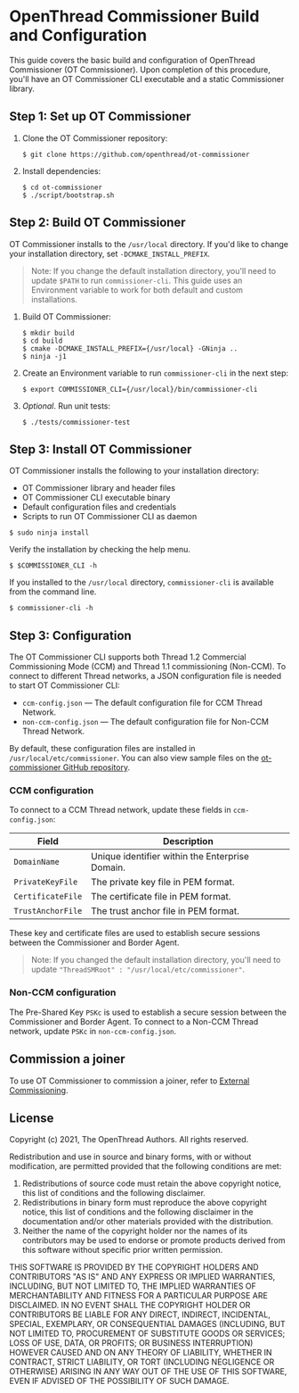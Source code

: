 # OpenThread Commissioner Build and Configuration

This guide covers the basic build and configuration of OpenThread Commissioner
(OT Commissioner). Upon completion of this procedure, you'll have an OT
Commissioner CLI executable and a static Commissioner library.

## Step 1: Set up OT Commissioner

1.  Clone the OT Commissioner repository:
    ```
    $ git clone https://github.com/openthread/ot-commissioner
    ```

1.  Install dependencies:
    ```
    $ cd ot-commissioner
    $ ./script/bootstrap.sh
    ```

## Step 2: Build OT Commissioner

OT Commissioner installs to the `/usr/local` directory. If you'd like to change
your installation directory, set `-DCMAKE_INSTALL_PREFIX`.

> Note: If you change the default installation directory, you'll need to update
`$PATH` to run `commissioner-cli`. This guide uses an Environment variable to
work for both default and custom installations.

1.  Build OT Commissioner:
    ```
    $ mkdir build
    $ cd build
    $ cmake -DCMAKE_INSTALL_PREFIX={/usr/local} -GNinja ..
    $ ninja -j1
    ```

1.  Create an Environment variable to run `commissioner-cli` in the next step:
    ```
    $ export COMMISSIONER_CLI={/usr/local}/bin/commissioner-cli
    ```

1.  _Optional_. Run unit tests:
    ```
    $ ./tests/commissioner-test
    ```

## Step 3: Install OT Commissioner

OT Commissioner installs the following to your installation directory:

*   OT Commissioner library and header files
*   OT Commissioner CLI executable binary
*   Default configuration files and credentials
*   Scripts to run OT Commissioner CLI as daemon

```
$ sudo ninja install
```

Verify the installation by checking the help menu.

```
$ $COMMISSIONER_CLI -h
```

If you installed to the `/usr/local` directory, `commissioner-cli` is available
from the command line.

```
$ commissioner-cli -h
```

## Step 3: Configuration

The OT Commissioner CLI supports both Thread 1.2 Commercial Commissioning Mode
(CCM) and Thread 1.1 commissioning (Non-CCM). To connect to different Thread
networks, a JSON configuration file is needed to start OT Commissioner CLI:

*   `ccm-config.json` — The default configuration file for CCM Thread Network.
*   `non-ccm-config.json` — The default configuration file for Non-CCM Thread
    Network.

By default, these configuration files are installed in `/usr/local/etc/commissioner`. You can
also view sample files on the [ot-commissioner GitHub repository](https://github.com/openthread/ot-commissioner/tree/main/src/app/etc/commissioner).

### CCM configuration

To connect to a CCM Thread network, update these fields in `ccm-config.json`:

Field | Description
----|----
`DomainName` | Unique identifier within the Enterprise Domain.
`PrivateKeyFile` | The private key file in PEM format.
`CertificateFile` | The certificate file in PEM format.
`TrustAnchorFile` | The trust anchor file in PEM format.

These key and certificate files are used to establish secure sessions between
the Commissioner and Border Agent.

> Note: If you changed the default installation directory, you'll need to
update `"ThreadSMRoot" : "/usr/local/etc/commissioner"`.

### Non-CCM configuration

The Pre-Shared Key `PSKc` is used to establish a secure session between the
Commissioner and Border Agent. To connect to a Non-CCM Thread network, update
`PSKc` in `non-ccm-config.json`.

## Commission a joiner

To use OT Commissioner to commission a joiner, refer to [External
Commissioning](../border-router/external-commissioning/index.md).

## License

Copyright (c) 2021, The OpenThread Authors.
All rights reserved.

Redistribution and use in source and binary forms, with or without
modification, are permitted provided that the following conditions are met:
1. Redistributions of source code must retain the above copyright
   notice, this list of conditions and the following disclaimer.
2. Redistributions in binary form must reproduce the above copyright
   notice, this list of conditions and the following disclaimer in the
   documentation and/or other materials provided with the distribution.
3. Neither the name of the copyright holder nor the
   names of its contributors may be used to endorse or promote products
   derived from this software without specific prior written permission.

THIS SOFTWARE IS PROVIDED BY THE COPYRIGHT HOLDERS AND CONTRIBUTORS "AS IS"
AND ANY EXPRESS OR IMPLIED WARRANTIES, INCLUDING, BUT NOT LIMITED TO, THE
IMPLIED WARRANTIES OF MERCHANTABILITY AND FITNESS FOR A PARTICULAR PURPOSE
ARE DISCLAIMED. IN NO EVENT SHALL THE COPYRIGHT HOLDER OR CONTRIBUTORS BE
LIABLE FOR ANY DIRECT, INDIRECT, INCIDENTAL, SPECIAL, EXEMPLARY, OR
CONSEQUENTIAL DAMAGES (INCLUDING, BUT NOT LIMITED TO, PROCUREMENT OF
SUBSTITUTE GOODS OR SERVICES; LOSS OF USE, DATA, OR PROFITS; OR BUSINESS
INTERRUPTION) HOWEVER CAUSED AND ON ANY THEORY OF LIABILITY, WHETHER IN
CONTRACT, STRICT LIABILITY, OR TORT (INCLUDING NEGLIGENCE OR OTHERWISE)
ARISING IN ANY WAY OUT OF THE USE OF THIS SOFTWARE, EVEN IF ADVISED OF THE
POSSIBILITY OF SUCH DAMAGE.
